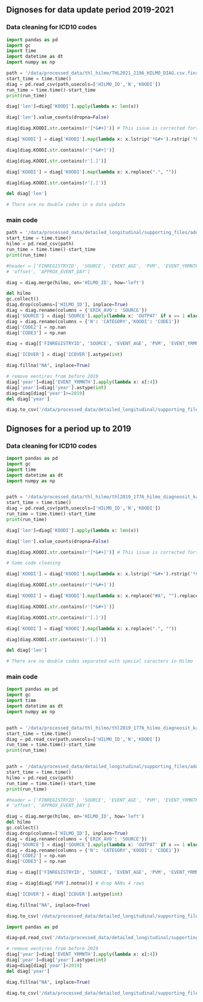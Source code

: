 
## Dignoses for data update period 2019-2021

### Data cleaning for ICD10 codes


```python
import pandas as pd
import gc
import time
import datetime as dt
import numpy as np

path = '/data/processed_data/thl_hilmo/THL2021_2196_HILMO_DIAG.csv.finreg_IDsp'
start_time = time.time()
diag = pd.read_csv(path,usecols=['HILMO_ID','N','KOODI'])
run_time = time.time()-start_time
print(run_time)

```


```python
diag['len']=diag['KOODI'].apply(lambda x: len(x))
```


```python
diag['len'].value_counts(dropna=False)
```


```python
diag[diag.KOODI.str.contains(r'[*&#+]')] # This issue is corrected forthsis period
```


```python
diag['KOODI'] = diag['KOODI'].map(lambda x: x.lstrip('*&#+').rstrip('*&#+'))
```


```python
diag[diag.KOODI.str.contains(r'[*&#+]')]
```


```python
diag[diag.KOODI.str.contains(r'[.]')]
```


```python
diag['KOODI'] = diag['KOODI'].map(lambda x: x.replace(".", ""))
```


```python
diag[diag.KOODI.str.contains(r'[.]')]
```


```python
del diag['len']
```


```python
# There are no double codes in a data update
```

### main code


```python
path = '/data/processed_data/detailed_longitudinal/supporting_files/additional_files/hilmo_main2020_2021.csv'
start_time = time.time()
hilmo = pd.read_csv(path)
run_time = time.time()-start_time
print(run_time)

#header = ['FINREGISTRYID', 'SOURCE', 'EVENT_AGE', 'PVM', 'EVENT_YRMNTH', 'CODE1', 'CODE2', 'CODE3', 'CODE4', 'ICDVER', 'CATEGORY', 'INDEX',
# 'offset', 'APPROX_EVENT_DAY']
```


```python
diag = diag.merge(hilmo, on='HILMO_ID', how='left') 
```


```python
del hilmo
gc.collect()
diag.drop(columns=['HILMO_ID'], inplace=True)
diag = diag.rename(columns = {'ERIK_AVO': 'SOURCE'})
diag['SOURCE'] = diag['SOURCE'].apply(lambda x: 'OUTPAT' if x == 1 else 'INPAT')
diag = diag.rename(columns = {'N': 'CATEGORY','KOODI': 'CODE1'})
diag['CODE2'] = np.nan
diag['CODE3'] = np.nan
```


```python
diag = diag[['FINREGISTRYID', 'SOURCE', 'EVENT_AGE', 'PVM', 'EVENT_YRMNTH', 'CODE1', 'CODE2', 'CODE3', 'CODE4', 'ICDVER', 'CATEGORY', 'INDEX']]
```


```python
diag['ICDVER'] = diag['ICDVER'].astype(int)
```


```python
diag.fillna("NA", inplace=True)
```


```python
# remove eentires from before 2019
diag['year']=diag['EVENT_YRMNTH'].apply(lambda x: x[:4])
diag['year']=diag['year'].astype(int)
diag=diag[diag['year']>=2019]
del diag['year']
```


```python
diag.to_csv('/data/processed_data/detailed_longitudinal/supporting_files/hilmo_in_out_ICD10_2019_2021.csv',index=False)
```

## Dignoses for a period up to 2019

### Data cleaning for ICD10 codes


```python
import pandas as pd
import gc
import time
import datetime as dt
import numpy as np


path = '/data/processed_data/thl_hilmo/thl2019_1776_hilmo_diagnoosit_kaikki.csv.finreg_IDsp'
start_time = time.time()
diag = pd.read_csv(path,usecols=['HILMO_ID','N','KOODI'])
run_time = time.time()-start_time
print(run_time)
```


```python
diag['len']=diag['KOODI'].apply(lambda x: len(x))
```


```python
diag['len'].value_counts(dropna=False)
```


```python
diag[diag.KOODI.str.contains(r'[*&#+]')] # This issue is corrected forthsis period
```


```python
# Some code cleaning
```


```python
diag['KOODI'] = diag['KOODI'].map(lambda x: x.lstrip('*&#+').rstrip('*&#+'))
```


```python
diag[diag.KOODI.str.contains(r'[*&#+]')]
```


```python
diag['KOODI'] = diag['KOODI'].map(lambda x: x.replace("#A", "").replace("#H", "").replace("#N", "").replace("*A", "").replace("*E", "").replace("#G", "").replace("#C", ""))
```


```python
diag[diag.KOODI.str.contains(r'[*&#+]')]
```


```python
diag[diag.KOODI.str.contains(r'[.]')]
```


```python
diag['KOODI'] = diag['KOODI'].map(lambda x: x.replace(".", ""))
```


```python
diag[diag.KOODI.str.contains(r'[.]')]
```


```python
del diag['len']
```


```python
# There are no double codes separated with special caracters in Hilmo
```

### main code


```python
import pandas as pd
import gc
import time
import datetime as dt
import numpy as np


path = '/data/processed_data/thl_hilmo/thl2019_1776_hilmo_diagnoosit_kaikki.csv.finreg_IDsp'
start_time = time.time()
diag = pd.read_csv(path,usecols=['HILMO_ID','N','KOODI'])
run_time = time.time()-start_time
print(run_time)


path = '/data/processed_data/detailed_longitudinal/supporting_files/additional_files/hilmo_main.csv'
start_time = time.time()
hilmo = pd.read_csv(path)
run_time = time.time()-start_time
print(run_time)

#header = ['FINREGISTRYID', 'SOURCE', 'EVENT_AGE', 'PVM', 'EVENT_YRMNTH', 'CODE1', 'CODE2', 'CODE3', 'CODE4', 'ICDVER', 'CATEGORY', 'INDEX',
# 'offset', 'APPROX_EVENT_DAY']
```


```python
diag = diag.merge(hilmo, on='HILMO_ID', how='left') 
del hilmo
gc.collect()
diag.drop(columns=['HILMO_ID'], inplace=True)
diag = diag.rename(columns = {'ERIK_AVO': 'SOURCE'})
diag['SOURCE'] = diag['SOURCE'].apply(lambda x: 'OUTPAT' if x == 1 else 'INPAT')
diag = diag.rename(columns = {'N': 'CATEGORY','KOODI': 'CODE1'})
diag['CODE2'] = np.nan
diag['CODE3'] = np.nan
```


```python
diag = diag[['FINREGISTRYID', 'SOURCE', 'EVENT_AGE', 'PVM', 'EVENT_YRMNTH', 'CODE1', 'CODE2', 'CODE3', 'CODE4', 'ICDVER', 'CATEGORY', 'INDEX']]
```


```python
diag = diag[diag['PVM'].notna()] # drop NANs 4 rows
```


```python
diag['ICDVER'] = diag['ICDVER'].astype(int)
```


```python
diag.fillna("NA", inplace=True)
```


```python
diag.to_csv('/data/processed_data/detailed_longitudinal/supporting_files/hilmo_in_out_ICD10.csv',index=False)
```


```python
import pandas as pd
```


```python
diag=pd.read_csv('/data/processed_data/detailed_longitudinal/supporting_files/hilmo_in_out_ICD10.csv')
```


```python
# remove eentires from before 2019
diag['year']=diag['EVENT_YRMNTH'].apply(lambda x: x[:4])
diag['year']=diag['year'].astype(int)
diag=diag[diag['year']<2019]
del diag['year']
```


```python
diag.fillna("NA", inplace=True)
```


```python
diag.to_csv('/data/processed_data/detailed_longitudinal/supporting_files/hilmo_in_out_ICD10_until_2018.csv',index=False)
```
